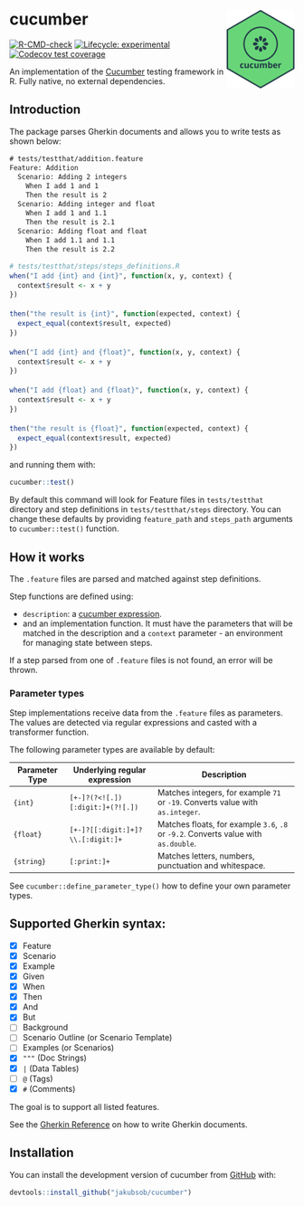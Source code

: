 
# cucumber <img src="man/figures/logo.png" align="right" alt="" width="120" />

<!-- badges: start -->
[![R-CMD-check](https://github.com/jakubsob/cucumber/actions/workflows/R-CMD-check.yaml/badge.svg)](https://github.com/jakubsob/cucumber/actions/workflows/R-CMD-check.yaml)
[![Lifecycle: experimental](https://img.shields.io/badge/lifecycle-experimental-orange.svg)](https://lifecycle.r-lib.org/articles/stages.html#experimental)
[![Codecov test coverage](https://codecov.io/gh/jakubsob/cucumber/branch/main/graph/badge.svg)](https://app.codecov.io/gh/jakubsob/cucumber?branch=main)
<!-- badges: end -->

An implementation of the [Cucumber](https://cucumber.io/) testing framework in R. Fully native, no external dependencies.

## Introduction

The package parses Gherkin documents and allows you to write tests as shown below:

```gherkin
# tests/testthat/addition.feature
Feature: Addition
  Scenario: Adding 2 integers
    When I add 1 and 1
    Then the result is 2
  Scenario: Adding integer and float
    When I add 1 and 1.1
    Then the result is 2.1
  Scenario: Adding float and float
    When I add 1.1 and 1.1
    Then the result is 2.2
```

```r
# tests/testthat/steps/steps_definitions.R
when("I add {int} and {int}", function(x, y, context) {
  context$result <- x + y
})

then("the result is {int}", function(expected, context) {
  expect_equal(context$result, expected)
})

when("I add {int} and {float}", function(x, y, context) {
  context$result <- x + y
})

when("I add {float} and {float}", function(x, y, context) {
  context$result <- x + y
})

then("the result is {float}", function(expected, context) {
  expect_equal(context$result, expected)
})
```

and running them with:

```r
cucumber::test()
```

By default this command will look for Feature files in `tests/testthat` directory and step definitions in `tests/testthat/steps` directory. You can change these defaults by providing `feature_path` and `steps_path` arguments to `cucumber::test()` function.

## How it works

The `.feature` files are parsed and matched against step definitions.

Step functions are defined using:
- `description`: a [cucumber expression](https://github.com/cucumber/cucumber-expressions).
- and an implementation function. It must have the parameters that will be matched in the description and a `context` parameter - an environment for managing state between steps.

If a step parsed from one of `.feature` files is not found, an error will be thrown.

### Parameter types

Step implementations receive data from the `.feature` files as parameters. The values are detected via regular expressions and casted with a transformer function.

The following parameter types are available by default:

| Parameter Type |   Underlying regular expression   |                                     Description                                     |
| -------------- | --------------------------------- | ----------------------------------------------------------------------------------- |
| `{int}`        | `[+-]?(?<![.])[:digit:]+(?![.])`  | Matches integers, for example `71` or `-19`. Converts value with `as.integer`.      |
| `{float}`      | `[+-]?[[:digit:]+]?\\.[:digit:]+` | Matches floats, for example `3.6`, `.8` or `-9.2`. Converts value with `as.double`. |
| `{string}`     | `[:print:]+`                      | Matches letters, numbers, punctuation and whitespace.                               |

See `cucumber::define_parameter_type()` how to define your own parameter types.

## Supported Gherkin syntax:

- [x] Feature
- [x] Scenario
- [x] Example
- [x] Given
- [x] When
- [x] Then
- [x] And
- [x] But
- [ ] Background
- [ ] Scenario Outline (or Scenario Template)
- [ ] Examples (or Scenarios)
- [x] `"""` (Doc Strings)
- [x] `|` (Data Tables)
- [ ] `@` (Tags)
- [x] `#` (Comments)

The goal is to support all listed features.

See the [Gherkin Reference](https://cucumber.io/docs/gherkin/reference/) on how to write Gherkin documents.

## Installation

You can install the development version of cucumber from [GitHub](https://github.com/) with:

``` r
devtools::install_github("jakubsob/cucumber")
```
